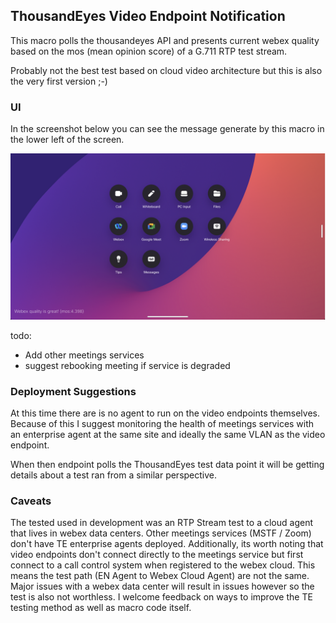 ## ThousandEyes Video Endpoint Notification

This macro polls the thousandeyes API and presents current webex quality
based on the mos (mean opinion score) of a G.711 RTP test stream.

Probably not the best test based on cloud video architecture but this is
also the very first version ;-)

### UI
In the screenshot below you can see the message generate by this macro in
the lower left of the screen.  

![user experience screenshot](/quality.png?raw=true "User Experience")

todo:

* Add other meetings services
* suggest rebooking meeting if service is degraded

### Deployment Suggestions

At this time there are is no agent to run on the video endpoints themselves.
Because of this I suggest monitoring the health of meetings services with an
enterprise agent at the same site and ideally the same VLAN as the video endpoint.

When then endpoint polls the ThousandEyes test data point it will be getting details
about a test ran from a similar perspective.

### Caveats

The tested used in development was an RTP Stream test to a cloud agent that lives
in webex data centers.  Other meetings services (MSTF / Zoom) don't have TE enterprise
agents deployed.  Additionally, its worth noting that video endpoints don't connect
directly to the meetings service but first connect to a call control system when
registered to the webex cloud. This means the test path (EN Agent to Webex Cloud Agent)
are not the same.  Major issues with a webex data center will result in issues however
so the test is also not worthless.  I welcome feedback on ways to improve the TE testing
method as well as macro code itself.   
